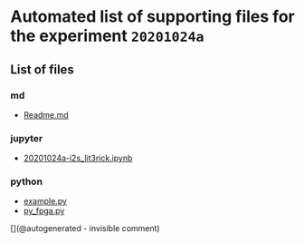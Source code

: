 # Automated list of supporting files for the __experiment `20201024a`__

## List of files

### md

* [Readme.md](/lit3rick/20201024a/Readme.md)


### jupyter

* [20201024a-i2s_lit3rick.ipynb](/lit3rick/20201024a/20201024a-i2s_lit3rick.ipynb)


### python

* [example.py](/lit3rick/20201024a/source_acqs/example.py)
* [py_fpga.py](/lit3rick/20201024a/source_acqs/py_fpga.py)


[](@autogenerated - invisible comment)